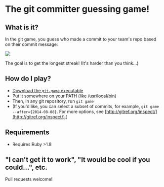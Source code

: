# The git committer guessing game!

## What is it?

In the git game, you  guess who made a commit to your team's repo based on their commit message:

![](https://cloud.githubusercontent.com/assets/21294/6098511/fb347c1e-afae-11e4-9152-5a132a10c3b3.png)

The goal is to get the longest streak! (It's harder than you think...)

## How do I play?

- [Download the `git-game` executable](https://github.com/jsomers/git-game/releases/tag/1.1)
- Put it somewhere on your PATH (like /usr/local/bin)
- Then, in any git repository, run `git game`
- (If you'd like, you can select a subset of commits, for example, `git game --after={2014-08-08}`. For more options, see [http://gitref.org/inspect/](http://gitref.org/inspect/).)

## Requirements

- Requires Ruby >1.8

## "I can't get it to work", "It would be cool if you could...", etc.

Pull requests welcome!
